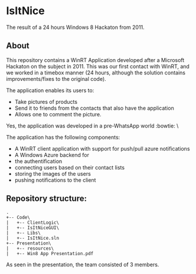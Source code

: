 # IsItNice
The result of a 24 hours Windows 8 Hackaton from 2011.

## About

This repository contains a WinRT Application developed after a Microsoft Hackaton on the subject in 2011.
This was our first contact with WinRT, and we worked in a timebox manner (24 hours, although the solution contains improvements/fixes to the original code).

The application enables its users to:
* Take pictures of products
* Send it to friends from the contacts that also have the application
* Allows one to comment the picture.

Yes, the application was developed in a pre-WhatsApp world :bowtie: \

The application has the following components:
*   A WinRT client application with support for push/pull azure notifications
*   A Windows Azure backend for
  * the authentification
  * connecting users based on their contact lists
  * storing the images of the users
  * pushing notifications to the client

## Repository structure:

```
.
+-- Code\
|   +-- ClientLogic\
|   +-- IsItNiceGUI\
|   +-- Libs\
|   +-- IsItNice.sln
+-- Presentation\
|   +-- resources\
|   +-- Win8 App Presentation.pdf
```

As seen in the presentation, the team consisted of 3 members.
